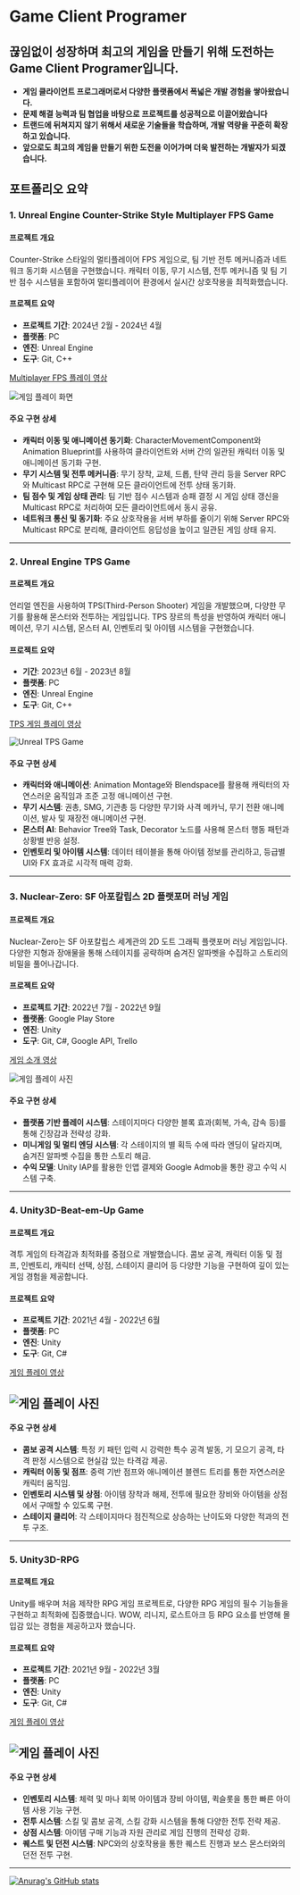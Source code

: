 # Game Client Programer 
## 끊임없이 성장하며 최고의 게임을 만들기 위해 도전하는 Game Client Programer입니다.

- **게임 클라이언트 프로그래머로서 다양한 플랫폼에서 폭넓은 개발 경험을 쌓아왔습니다.**
- **문제 해결 능력과 팀 협업을 바탕으로 프로젝트를 성공적으로 이끌어왔습니다**
- **트랜드에 뒤쳐지지 않기 위해서 새로운 기술들을 학습하며, 개발 역량을 꾸준히 확장하고 있습니다.**
- **앞으로도 최고의 게임을 만들기 위한 도전을 이어가며 더욱 발전하는 개발자가 되겠습니다.**

## 포트폴리오 요약

### 1. Unreal Engine Counter-Strike Style Multiplayer FPS Game

#### 프로젝트 개요
Counter-Strike 스타일의 멀티플레이어 FPS 게임으로, 팀 기반 전투 메커니즘과 네트워크 동기화 시스템을 구현했습니다. 캐릭터 이동, 무기 시스템, 전투 메커니즘 및 팀 기반 점수 시스템을 포함하여 멀티플레이어 환경에서 실시간 상호작용을 최적화했습니다.

#### 프로젝트 요약
- **프로젝트 기간**: 2024년 2월 - 2024년 4월
- **플랫폼**: PC
- **엔진**: Unreal Engine
- **도구**: Git, C++

[Multiplayer FPS 플레이 영상](https://tv.kakao.com/v/446173331)

![게임 플레이 화면](Assets/UnrealFPSMultiplayGame.png)

#### 주요 구현 상세
- **캐릭터 이동 및 애니메이션 동기화**: CharacterMovementComponent와 Animation Blueprint를 사용하여 클라이언트와 서버 간의 일관된 캐릭터 이동 및 애니메이션 동기화 구현.
- **무기 시스템 및 전투 메커니즘**: 무기 장착, 교체, 드롭, 탄약 관리 등을 Server RPC와 Multicast RPC로 구현해 모든 클라이언트에 전투 상태 동기화.
- **팀 점수 및 게임 상태 관리**: 팀 기반 점수 시스템과 승패 결정 시 게임 상태 갱신을 Multicast RPC로 처리하여 모든 클라이언트에서 동시 공유.
- **네트워크 통신 및 동기화**: 주요 상호작용을 서버 부하를 줄이기 위해 Server RPC와 Multicast RPC로 분리해, 클라이언트 응답성을 높이고 일관된 게임 상태 유지.

---

### 2. Unreal Engine TPS Game

#### 프로젝트 개요
언리얼 엔진을 사용하여 TPS(Third-Person Shooter) 게임을 개발했으며, 다양한 무기를 활용해 몬스터와 전투하는 게임입니다. TPS 장르의 특성을 반영하여 캐릭터 애니메이션, 무기 시스템, 몬스터 AI, 인벤토리 및 아이템 시스템을 구현했습니다.

#### 프로젝트 요약
- **기간**: 2023년 6월 - 2023년 8월
- **플랫폼**: PC
- **엔진**: Unreal Engine
- **도구**: Git, C++

[TPS 게임 플레이 영상](https://tv.kakao.com/v/443649243)

![Unreal TPS Game](Assets/UnrealTPSGame.png)

#### 주요 구현 상세
- **캐릭터와 애니메이션**: Animation Montage와 Blendspace를 활용해 캐릭터의 자연스러운 움직임과 조준 고정 애니메이션 구현.
- **무기 시스템**: 권총, SMG, 기관총 등 다양한 무기와 사격 메카닉, 무기 전환 애니메이션, 발사 및 재장전 애니메이션 구현.
- **몬스터 AI**: Behavior Tree와 Task, Decorator 노드를 사용해 몬스터 행동 패턴과 상황별 반응 설정.
- **인벤토리 및 아이템 시스템**: 데이터 테이블을 통해 아이템 정보를 관리하고, 등급별 UI와 FX 효과로 시각적 매력 강화.

---

### 3. Nuclear-Zero: SF 아포칼립스 2D 플랫포머 러닝 게임

#### 프로젝트 개요
Nuclear-Zero는 SF 아포칼립스 세계관의 2D 도트 그래픽 플랫포머 러닝 게임입니다. 다양한 지형과 장애물을 통해 스테이지를 공략하며 숨겨진 알파벳을 수집하고 스토리의 비밀을 풀어나갑니다.

#### 프로젝트 요약
- **프로젝트 기간**: 2022년 7월 - 2022년 9월
- **플랫폼**: Google Play Store
- **엔진**: Unity
- **도구**: Git, C#, Google API, Trello

[게임 소개 영상](https://www.youtube.com/watch?v=OmvdJE0bo2k)

![게임 플레이 사진](Assets/NuclearZero.png)


#### 주요 구현 상세
- **플랫폼 기반 플레이 시스템**: 스테이지마다 다양한 블록 효과(회복, 가속, 감속 등)를 통해 긴장감과 전략성 강화.
- **미니게임 및 멀티 엔딩 시스템**: 각 스테이지의 별 획득 수에 따라 엔딩이 달라지며, 숨겨진 알파벳 수집을 통한 스토리 해금.
- **수익 모델**: Unity IAP를 활용한 인앱 결제와 Google Admob을 통한 광고 수익 시스템 구축.

---

### 4. Unity3D-Beat-em-Up Game

#### 프로젝트 개요
격투 게임의 타격감과 최적화를 중점으로 개발했습니다. 콤보 공격, 캐릭터 이동 및 점프, 인벤토리, 캐릭터 선택, 상점, 스테이지 클리어 등 다양한 기능을 구현하여 깊이 있는 게임 경험을 제공합니다.

#### 프로젝트 요약
- **프로젝트 기간**: 2021년 4월 - 2022년 6월
- **플랫폼**: PC
- **엔진**: Unity
- **도구**: Git, C#

[게임 플레이 영상](https://www.youtube.com/watch?v=-DZdnJOjs60)

## ![게임 플레이 사진](Assets/BeatEnUp.png)

#### 주요 구현 상세
- **콤보 공격 시스템**: 특정 키 패턴 입력 시 강력한 특수 공격 발동, 기 모으기 공격, 타격 판정 시스템으로 현실감 있는 타격감 제공.
- **캐릭터 이동 및 점프**: 중력 기반 점프와 애니메이션 블렌드 트리를 통한 자연스러운 캐릭터 움직임.
- **인벤토리 시스템 및 상점**: 아이템 장착과 해제, 전투에 필요한 장비와 아이템을 상점에서 구매할 수 있도록 구현.
- **스테이지 클리어**: 각 스테이지마다 점진적으로 상승하는 난이도와 다양한 적과의 전투 구조.

---

### 5. Unity3D-RPG

#### 프로젝트 개요
Unity를 배우며 처음 제작한 RPG 게임 프로젝트로, 다양한 RPG 게임의 필수 기능들을 구현하고 최적화에 집중했습니다. WOW, 리니지, 로스트아크 등 RPG 요소를 반영해 몰입감 있는 경험을 제공하고자 했습니다.

#### 프로젝트 요약
- **프로젝트 기간**: 2021년 9월 - 2022년 3월
- **플랫폼**: PC
- **엔진**: Unity
- **도구**: Git, C#


[게임 플레이 영상](https://www.youtube.com/watch?v=lf2wziqD6Kw&t=5s)

## ![게임 플레이 사진](Assets/UnityRPG.gif)

#### 주요 구현 상세
- **인벤토리 시스템**: 체력 및 마나 회복 아이템과 장비 아이템, 퀵슬롯을 통한 빠른 아이템 사용 기능 구현.
- **전투 시스템**: 스킬 및 콤보 공격, 스킬 강화 시스템을 통해 다양한 전투 전략 제공.
- **상점 시스템**: 아이템 구매 기능과 자원 관리로 게임 진행의 전략성 강화.
- **퀘스트 및 던전 시스템**: NPC와의 상호작용을 통한 퀘스트 진행과 보스 몬스터와의 던전 전투 구현.

---

[![Anurag's GitHub stats](https://github-readme-stats.vercel.app/api?username=SeoBYP)](https://github.com/SeoBYP/github-readme-stats)

<!--
**SeoBYP/SeoBYP** is a ✨ _special_ ✨ repository because its `README.md` (this file) appears on your GitHub profile.

Here are some ideas to get you started:

- 🔭 I’m currently working on ...
- 🌱 I’m currently learning ...
- 👯 I’m looking to collaborate on ...
- 🤔 I’m looking for help with ...
- 💬 Ask me about ...
- 📫 How to reach me: ...
- 😄 Pronouns: ...
- ⚡ Fun fact: ...
-->

